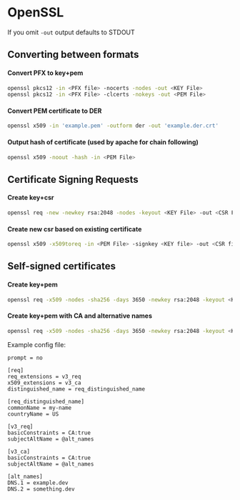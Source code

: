 OpenSSL
=======
If you omit `-out` output defaults to STDOUT

Converting between formats
--------------------------
#### Convert PFX to key+pem
```sh
openssl pkcs12 -in <PFX file> -nocerts -nodes -out <KEY File>
openssl pkcs12 -in <PFX File> -clcerts -nokeys -out <PEM File>
```

#### Convert PEM certificate to DER
```sh
openssl x509 -in 'example.pem' -outform der -out 'example.der.crt'
```

#### Output hash of certificate (used by apache for chain following)
```sh
openssl x509 -noout -hash -in <PEM File>
```

Certificate Signing Requests
----------------------------
#### Create key+csr
```sh
openssl req -new -newkey rsa:2048 -nodes -keyout <KEY File> -out <CSR File> -subj '/CN=<DOMAIN>/C=<COUNTRY>'
```

#### Create new csr based on existing certificate
```sh
openssl x509 -x509toreq -in <PEM File> -signkey <KEY file> -out <CSR file>
```

Self-signed certificates
------------------------
#### Create key+pem
```sh
openssl req -x509 -nodes -sha256 -days 3650 -newkey rsa:2048 -keyout <KEY File> -out <PEM File> -subj '/CN=<DOMAIN>/C=<COUNTRY>'
```

#### Create key+pem with CA and alternative names
```sh
openssl req -x509 -nodes -sha256 -days 3650 -newkey rsa:2048 -keyout <KEY FILE> -out <PEM FILE> -config <CONFIG FILE>
```

Example config file:
```
prompt = no

[req]
req_extensions = v3_req
x509_extensions	= v3_ca
distinguished_name = req_distinguished_name

[req_distinguished_name]
commonName = my-name
countryName = US

[v3_req]
basicConstraints = CA:true
subjectAltName = @alt_names

[v3_ca]
basicConstraints = CA:true
subjectAltName = @alt_names

[alt_names]
DNS.1 = example.dev
DNS.2 = something.dev
```
